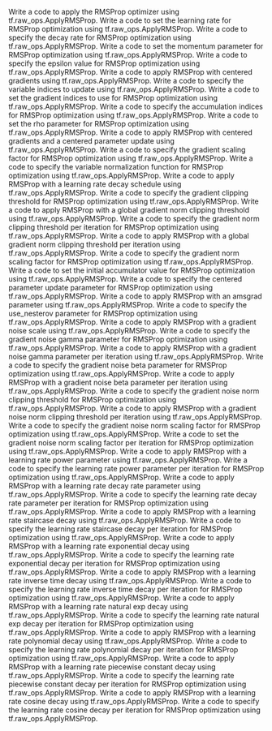 Write a code to apply the RMSProp optimizer using tf.raw_ops.ApplyRMSProp.
Write a code to set the learning rate for RMSProp optimization using tf.raw_ops.ApplyRMSProp.
Write a code to specify the decay rate for RMSProp optimization using tf.raw_ops.ApplyRMSProp.
Write a code to set the momentum parameter for RMSProp optimization using tf.raw_ops.ApplyRMSProp.
Write a code to specify the epsilon value for RMSProp optimization using tf.raw_ops.ApplyRMSProp.
Write a code to apply RMSProp with centered gradients using tf.raw_ops.ApplyRMSProp.
Write a code to specify the variable indices to update using tf.raw_ops.ApplyRMSProp.
Write a code to set the gradient indices to use for RMSProp optimization using tf.raw_ops.ApplyRMSProp.
Write a code to specify the accumulation indices for RMSProp optimization using tf.raw_ops.ApplyRMSProp.
Write a code to set the rho parameter for RMSProp optimization using tf.raw_ops.ApplyRMSProp.
Write a code to apply RMSProp with centered gradients and a centered parameter update using tf.raw_ops.ApplyRMSProp.
Write a code to specify the gradient scaling factor for RMSProp optimization using tf.raw_ops.ApplyRMSProp.
Write a code to specify the variable normalization function for RMSProp optimization using tf.raw_ops.ApplyRMSProp.
Write a code to apply RMSProp with a learning rate decay schedule using tf.raw_ops.ApplyRMSProp.
Write a code to specify the gradient clipping threshold for RMSProp optimization using tf.raw_ops.ApplyRMSProp.
Write a code to apply RMSProp with a global gradient norm clipping threshold using tf.raw_ops.ApplyRMSProp.
Write a code to specify the gradient norm clipping threshold per iteration for RMSProp optimization using tf.raw_ops.ApplyRMSProp.
Write a code to apply RMSProp with a global gradient norm clipping threshold per iteration using tf.raw_ops.ApplyRMSProp.
Write a code to specify the gradient norm scaling factor for RMSProp optimization using tf.raw_ops.ApplyRMSProp.
Write a code to set the initial accumulator value for RMSProp optimization using tf.raw_ops.ApplyRMSProp.
Write a code to specify the centered parameter update parameter for RMSProp optimization using tf.raw_ops.ApplyRMSProp.
Write a code to apply RMSProp with an amsgrad parameter using tf.raw_ops.ApplyRMSProp.
Write a code to specify the use_nesterov parameter for RMSProp optimization using tf.raw_ops.ApplyRMSProp.
Write a code to apply RMSProp with a gradient noise scale using tf.raw_ops.ApplyRMSProp.
Write a code to specify the gradient noise gamma parameter for RMSProp optimization using tf.raw_ops.ApplyRMSProp.
Write a code to apply RMSProp with a gradient noise gamma parameter per iteration using tf.raw_ops.ApplyRMSProp.
Write a code to specify the gradient noise beta parameter for RMSProp optimization using tf.raw_ops.ApplyRMSProp.
Write a code to apply RMSProp with a gradient noise beta parameter per iteration using tf.raw_ops.ApplyRMSProp.
Write a code to specify the gradient noise norm clipping threshold for RMSProp optimization using tf.raw_ops.ApplyRMSProp.
Write a code to apply RMSProp with a gradient noise norm clipping threshold per iteration using tf.raw_ops.ApplyRMSProp.
Write a code to specify the gradient noise norm scaling factor for RMSProp optimization using tf.raw_ops.ApplyRMSProp.
Write a code to set the gradient noise norm scaling factor per iteration for RMSProp optimization using tf.raw_ops.ApplyRMSProp.
Write a code to apply RMSProp with a learning rate power parameter using tf.raw_ops.ApplyRMSProp.
Write a code to specify the learning rate power parameter per iteration for RMSProp optimization using tf.raw_ops.ApplyRMSProp.
Write a code to apply RMSProp with a learning rate decay rate parameter using tf.raw_ops.ApplyRMSProp.
Write a code to specify the learning rate decay rate parameter per iteration for RMSProp optimization using tf.raw_ops.ApplyRMSProp.
Write a code to apply RMSProp with a learning rate staircase decay using tf.raw_ops.ApplyRMSProp.
Write a code to specify the learning rate staircase decay per iteration for RMSProp optimization using tf.raw_ops.ApplyRMSProp.
Write a code to apply RMSProp with a learning rate exponential decay using tf.raw_ops.ApplyRMSProp.
Write a code to specify the learning rate exponential decay per iteration for RMSProp optimization using tf.raw_ops.ApplyRMSProp.
Write a code to apply RMSProp with a learning rate inverse time decay using tf.raw_ops.ApplyRMSProp.
Write a code to specify the learning rate inverse time decay per iteration for RMSProp optimization using tf.raw_ops.ApplyRMSProp.
Write a code to apply RMSProp with a learning rate natural exp decay using tf.raw_ops.ApplyRMSProp.
Write a code to specify the learning rate natural exp decay per iteration for RMSProp optimization using tf.raw_ops.ApplyRMSProp.
Write a code to apply RMSProp with a learning rate polynomial decay using tf.raw_ops.ApplyRMSProp.
Write a code to specify the learning rate polynomial decay per iteration for RMSProp optimization using tf.raw_ops.ApplyRMSProp.
Write a code to apply RMSProp with a learning rate piecewise constant decay using tf.raw_ops.ApplyRMSProp.
Write a code to specify the learning rate piecewise constant decay per iteration for RMSProp optimization using tf.raw_ops.ApplyRMSProp.
Write a code to apply RMSProp with a learning rate cosine decay using tf.raw_ops.ApplyRMSProp.
Write a code to specify the learning rate cosine decay per iteration for RMSProp optimization using tf.raw_ops.ApplyRMSProp.